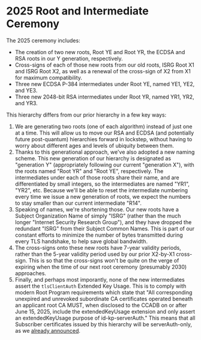 # 2025 Root and Intermediate Ceremony

The 2025 ceremony includes:

* The creation of two new roots, Root YE and Root YR, the ECDSA and RSA roots in our Y generation, respectively.
* Cross-signs of each of those new roots from our old roots, ISRG Root X1 and ISRG Root X2, as well as a renewal of the cross-sign of X2 from X1 for maximum compatibility.
* Three new ECDSA P-384 intermediates under Root YE, named YE1, YE2, and YE3.
* Three new 2048-bit RSA intermediates under Root YR, named YR1, YR2, and YR3.

This hierarchy differs from our prior hierarchy in a few key ways:

1. We are generating two roots (one of each algorithm) instead of just one at a time. This will allow us to move our RSA and ECDSA (and potentially future post-quantum) hierarchies forward in lockstep, without having to worry about different ages and levels of ubiquity between them.
2. Thanks to this generational approach, we've also adopted a new naming scheme. This new generation of our hierarchy is designated as "generation Y" (appropriately following our current "generation X"), with the roots named "Root YR" and "Root YE", respectively. The intermediates under each of those roots share their name, and are differentiated by small integers, so the intermediates are named "YR1", "YR2", etc. Because we'll be able to reset the intermediate numbering every time we issue a new generation of roots, we expect the numbers to stay smaller than our current intermediate "R14".
3. Speaking of names, we're shortening those. Our new roots have a Subject Organization Name of simply "ISRG" (rather than the much longer "Internet Security Research Group"), and they have dropped the redundant "ISRG" from their Subject Common Names. This is part of our constant efforts to minimize the number of bytes transmitted during every TLS handshake, to help save global bandwidth.
4. The cross-signs onto these new roots have 7-year validity periods, rather than the 5-year validity period used by our prior X2-by-X1 cross-sign. This is so that the cross-signs won't be quite on the verge of expiring when the time of our next root ceremony (presumably 2030) approaches.
5. Finally, and perhaps most imporantly, none of the new intermediates assert the `tlsClientAuth` Extended Key Usage. This is to comply with modern Root Program requirements which state that "All corresponding unexpired and unrevoked subordinate CA certificates operated beneath an applicant root CA MUST, when disclosed to the CCADB on or after June 15, 2025, include the extendedKeyUsage extension and only assert an extendedKeyUsage purpose of id-kp-serverAuth." This means that all Subscriber certificates issued by this hierarchy will be serverAuth-only, as we [already announced](https://letsencrypt.org/2025/05/14/ending-tls-client-authentication/).
